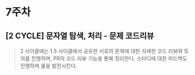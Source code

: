 # 7주차

## [2 CYCLE] 문자열 탐색, 처리 - 문제 코드리뷰
> 2 사이클에는 1.5 사이클에서 공유한 서로의 문제에 대한 자세한 코드 리뷰와 토의를 진행하며, PR의 코드 리뷰 기능을 통해 정리한다. 스터디에 대한 피드백도 진행하며 룰을 발전시킨다.

<br>